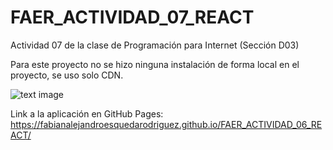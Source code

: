 # FAER_ACTIVIDAD_07_REACT
Actividad 07 de la clase de Programación para Internet (Sección D03)

Para este proyecto no se hizo ninguna instalación de forma local en el proyecto, se uso solo CDN.

![text image](https://blog.wildix.com/wp-content/uploads/2020/06/react-logo.jpg)

Link a la aplicación en GitHub Pages: https://fabianalejandroesquedarodriguez.github.io/FAER_ACTIVIDAD_06_REACT/
